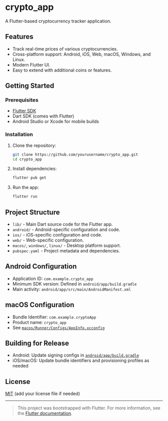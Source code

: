# crypto_app

A Flutter-based cryptocurrency tracker application.

## Features

- Track real-time prices of various cryptocurrencies.
- Cross-platform support: Android, iOS, Web, macOS, Windows, and Linux.
- Modern Flutter UI.
- Easy to extend with additional coins or features.

## Getting Started

### Prerequisites

- [Flutter SDK](https://flutter.dev/docs/get-started/install)
- Dart SDK (comes with Flutter)
- Android Studio or Xcode for mobile builds

### Installation

1. Clone the repository:
   ```sh
   git clone https://github.com/yourusername/crypto_app.git
   cd crypto_app
   ```

2. Install dependencies:
   ```sh
   flutter pub get
   ```

3. Run the app:
   ```sh
   flutter run
   ```

## Project Structure

- `lib/` - Main Dart source code for the Flutter app.
- `android/` - Android-specific configuration and code.
- `ios/` - iOS-specific configuration and code.
- `web/` - Web-specific configuration.
- `macos/`, `windows/`, `linux/` - Desktop platform support.
- `pubspec.yaml` - Project metadata and dependencies.

## Android Configuration

- Application ID: `com.example.crypto_app`
- Minimum SDK version: Defined in `android/app/build.gradle`
- Main activity: `android/app/src/main/AndroidManifest.xml`

## macOS Configuration

- Bundle Identifier: `com.example.cryptoApp`
- Product name: `crypto_app`
- See [`macos/Runner/Configs/AppInfo.xcconfig`](macos/Runner/Configs/AppInfo.xcconfig)

## Building for Release

- Android: Update signing configs in [`android/app/build.gradle`](android/app/build.gradle)
- iOS/macOS: Update bundle identifiers and provisioning profiles as needed

## License

[MIT](LICENSE) (add your license file if needed)

---

> This project was bootstrapped with Flutter. For more information, see the [Flutter documentation](https://flutter.dev/docs).